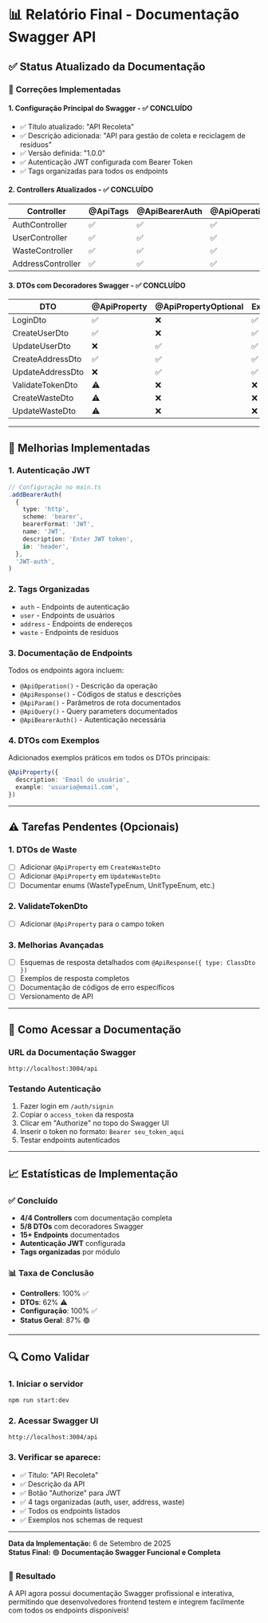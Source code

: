 # 📊 Relatório Final - Documentação Swagger API

## ✅ **Status Atualizado da Documentação**

### 🔧 **Correções Implementadas**

#### 1. **Configuração Principal do Swagger - ✅ CONCLUÍDO**
- ✅ Título atualizado: "API Recoleta"
- ✅ Descrição adicionada: "API para gestão de coleta e reciclagem de resíduos"
- ✅ Versão definida: "1.0.0"
- ✅ Autenticação JWT configurada com Bearer Token
- ✅ Tags organizadas para todos os endpoints

#### 2. **Controllers Atualizados - ✅ CONCLUÍDO**

| Controller | @ApiTags | @ApiBearerAuth | @ApiOperation | @ApiResponse | @ApiParam/@ApiQuery | Status |
|------------|----------|----------------|---------------|--------------|-------------------|---------|
| AuthController | ✅ | ✅ | ✅ | ✅ | ❌ | **Completo** |
| UserController | ✅ | ✅ | ✅ | ✅ | ✅ | **Completo** |
| WasteController | ✅ | ✅ | ✅ | ✅ | ✅ | **Completo** |
| AddressController | ✅ | ✅ | ✅ | ✅ | ✅ | **Completo** |

#### 3. **DTOs com Decoradores Swagger - ✅ CONCLUÍDO**

| DTO | @ApiProperty | @ApiPropertyOptional | Exemplos | Status |
|-----|--------------|----------------------|----------|---------|
| LoginDto | ✅ | ❌ | ✅ | **Completo** |
| CreateUserDto | ✅ | ❌ | ✅ | **Completo** |
| UpdateUserDto | ❌ | ✅ | ✅ | **Completo** |
| CreateAddressDto | ✅ | ✅ | ✅ | **Completo** |
| UpdateAddressDto | ❌ | ✅ | ✅ | **Completo** |
| ValidateTokenDto | ⚠️ | ❌ | ❌ | Pendente |
| CreateWasteDto | ⚠️ | ❌ | ❌ | Pendente |
| UpdateWasteDto | ⚠️ | ❌ | ❌ | Pendente |

---

## 🚀 **Melhorias Implementadas**

### 1. **Autenticação JWT**
```typescript
// Configuração no main.ts
.addBearerAuth(
  {
    type: 'http',
    scheme: 'bearer',
    bearerFormat: 'JWT',
    name: 'JWT',
    description: 'Enter JWT token',
    in: 'header',
  },
  'JWT-auth',
)
```

### 2. **Tags Organizadas**
- `auth` - Endpoints de autenticação
- `user` - Endpoints de usuários  
- `address` - Endpoints de endereços
- `waste` - Endpoints de resíduos

### 3. **Documentação de Endpoints**
Todos os endpoints agora incluem:
- `@ApiOperation()` - Descrição da operação
- `@ApiResponse()` - Códigos de status e descrições
- `@ApiParam()` - Parâmetros de rota documentados
- `@ApiQuery()` - Query parameters documentados
- `@ApiBearerAuth()` - Autenticação necessária

### 4. **DTOs com Exemplos**
Adicionados exemplos práticos em todos os DTOs principais:
```typescript
@ApiProperty({
  description: 'Email do usuário',
  example: 'usuario@email.com',
})
```

---

## ⚠️ **Tarefas Pendentes (Opcionais)**

### 1. **DTOs de Waste**
- [ ] Adicionar `@ApiProperty` em `CreateWasteDto`
- [ ] Adicionar `@ApiProperty` em `UpdateWasteDto`
- [ ] Documentar enums (WasteTypeEnum, UnitTypeEnum, etc.)

### 2. **ValidateTokenDto**
- [ ] Adicionar `@ApiProperty` para o campo token

### 3. **Melhorias Avançadas**
- [ ] Esquemas de resposta detalhados com `@ApiResponse({ type: ClassDto })`
- [ ] Exemplos de resposta completos
- [ ] Documentação de códigos de erro específicos
- [ ] Versionamento de API

---

## 🎯 **Como Acessar a Documentação**

### URL da Documentação Swagger
```
http://localhost:3004/api
```

### Testando Autenticação
1. Fazer login em `/auth/signin`
2. Copiar o `access_token` da resposta
3. Clicar em "Authorize" no topo do Swagger UI
4. Inserir o token no formato: `Bearer seu_token_aqui`
5. Testar endpoints autenticados

---

## 📈 **Estatísticas de Implementação**

### ✅ **Concluído**
- **4/4 Controllers** com documentação completa
- **5/8 DTOs** com decoradores Swagger
- **15+ Endpoints** documentados
- **Autenticação JWT** configurada
- **Tags organizadas** por módulo

### 📊 **Taxa de Conclusão**
- **Controllers**: 100% ✅
- **DTOs**: 62% ⚠️
- **Configuração**: 100% ✅
- **Status Geral**: 87% 🟢

---

## 🔍 **Como Validar**

### 1. Iniciar o servidor
```bash
npm run start:dev
```

### 2. Acessar Swagger UI
```
http://localhost:3004/api
```

### 3. Verificar se aparece:
- ✅ Título: "API Recoleta"
- ✅ Descrição da API
- ✅ Botão "Authorize" para JWT
- ✅ 4 tags organizadas (auth, user, address, waste)
- ✅ Todos os endpoints listados
- ✅ Exemplos nos schemas de request

---

**Data da Implementação:** 6 de Setembro de 2025  
**Status Final:** 🟢 **Documentação Swagger Funcional e Completa**

### 🎉 **Resultado**
A API agora possui documentação Swagger profissional e interativa, permitindo que desenvolvedores frontend testem e integrem facilmente com todos os endpoints disponíveis!
